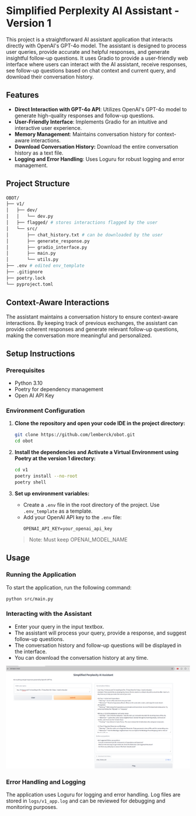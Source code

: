 
# Simplified Perplexity AI Assistant - Version 1

This project is a straightforward AI assistant application that interacts directly with OpenAI's GPT-4o model. The assistant is designed to process user queries, provide accurate and helpful responses, and generate insightful follow-up questions. It uses Gradio to provide a user-friendly web interface where users can interact with the AI assistant, receive responses, see follow-up questions based on chat context and current query, and download their conversation history.

## Features
- **Direct Interaction with GPT-4o API**: Utilizes OpenAI's GPT-4o model to generate high-quality responses and follow-up questions.
- **User-Friendly Interface**: Implements Gradio for an intuitive and interactive user experience.
- **Memory Management**: Maintains conversation history for context-aware interactions.
- **Download Conversation History:** Download the entire conversation history as a text file.
- **Logging and Error Handling**: Uses Loguru for robust logging and error management.

## Project Structure

```bash
OBOT/
├── v1/
│   ├── dev/
│   │   └── dev.py
│   ├── flagged/ # stores interactions flagged by the user
│   └── src/
│       ├── chat_history.txt # can be downloaded by the user
│       ├── generate_response.py
│       ├── gradio_interface.py
│       ├── main.py
│       └── utils.py
├── .env # edited env_template
├── .gitignore
├── poetry.lock
└── pyproject.toml

```
## Context-Aware Interactions

The assistant maintains a conversation history to ensure context-aware interactions. By keeping track of previous exchanges, the assistant can provide coherent responses and generate relevant follow-up questions, making the conversation more meaningful and personalized.


## Setup Instructions

### Prerequisites

- Python 3.10
- Poetry for dependency management
- Open AI API Key

### Environment Configuration

1. **Clone the repository and open your code IDE in the project directory:**
   ```sh
   git clone https://github.com/lemberck/obot.git
   cd obot
   ```

2. **Install the dependencies and Activate a Virtual Environment using Poetry at the version 1 directory:**
   ```sh
   cd v1
   poetry install --no-root
   poetry shell
   ```

3. **Set up environment variables:**
   - Create a `.env` file in the root directory of the project. Use `.env_template` as a template.
   - Add your OpenAI API key to the `.env` file:
     ```
     OPENAI_API_KEY=your_openai_api_key
     ```
   > Note: Must keep OPENAI_MODEL_NAME

## Usage

### Running the Application

To start the application, run the following command:

```sh
python src/main.py
```

### Interacting with the Assistant
- Enter your query in the input textbox.
- The assistant will process your query, provide a response, and suggest follow-up questions.
- The conversation history and follow-up questions will be displayed in the interface.
- You can download the conversation history at any time.

![gptapi-ui-preview](https://github.com/lemberck/obot/blob/master/img/v1-gptapi.png)

### Error Handling and Logging
The application uses Loguru for logging and error handling. Log files are stored in `logs/v1_app.log`  and can be reviewed for debugging and monitoring purposes.